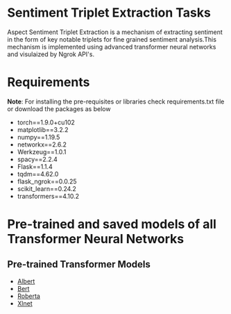 # Sentiment Triplet Extraction Tasks
Aspect Sentiment Triplet Extraction is a mechanism of extracting sentiment in the form of key notable triplets for fine grained sentiment analysis.This mechanism is implemented using advanced transformer neural networks and visulaized by Ngrok API's.
# Requirements
**Note**: For installing the pre-requisites or libraries check requirements.txt file or download the packages as below
* torch==1.9.0+cu102
* matplotlib==3.2.2
* numpy==1.19.5
* networkx==2.6.2
* Werkzeug==1.0.1
* spacy==2.2.4
* Flask==1.1.4
* tqdm==4.62.0
* flask_ngrok==0.0.25
* scikit_learn==0.24.2
* transformers==4.10.2
# Pre-trained and saved models of all Transformer Neural Networks
## Pre-trained Transformer Models
* [Albert](https://drive.google.com/drive/folders/1f_vjy4g0WnFS1_5k0gojvCRQvmLC018e?usp=sharing)
* [Bert](https://drive.google.com/drive/folders/1XFd6dUwKyOcE9tR9yGh3ynaX809UZA2t?usp=sharing)
* [Roberta](https://drive.google.com/drive/folders/1-WrFAmUM368OKq1LUNzHzUSyKwaESF5B?usp=sharing)
* [Xlnet](https://drive.google.com/drive/folders/1whKsduaaHxCZxGYXfbpO97jN2rDGQvx3?usp=sharing)


